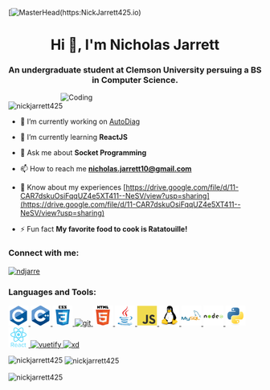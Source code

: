 [![MasterHead](https://user-images.githubusercontent.com/58959408/232639433-cb0aea21-66f0-4508-a771-85e2089c5a87.gif)(https:NickJarrett425.io)
<h1 align="center">Hi 👋, I'm Nicholas Jarrett</h1>
<h3 align="center">An undergraduate student at Clemson University persuing a BS in Computer Science.</h3>
<img align="right" alt="Coding" width="400" src="https://media.tenor.com/flflC6GFzO8AAAAd/sultan-alrefaei-programmer.gif">

<p align="left"> <img src="https://komarev.com/ghpvc/?username=nickjarrett425&label=Profile%20views&color=0e75b6&style=flat" alt="nickjarrett425" /> </p>

- 🔭 I’m currently working on [AutoDiag](https://github.com/NickChilders/AutoDiagApp)

- 🌱 I’m currently learning **ReactJS**

- 💬 Ask me about **Socket Programming**

- 📫 How to reach me **nicholas.jarrett10@gmail.com**

- 📄 Know about my experiences [https://drive.google.com/file/d/11-CAR7dskuOsiFqqUZ4e5XT411--NeSV/view?usp=sharing](https://drive.google.com/file/d/11-CAR7dskuOsiFqqUZ4e5XT411--NeSV/view?usp=sharing)

- ⚡ Fun fact **My favorite food to cook is Ratatouille!**

<h3 align="left">Connect with me:</h3>
<p align="left">
<a href="https://linkedin.com/in/ndjarre" target="blank"><img align="center" src="https://raw.githubusercontent.com/rahuldkjain/github-profile-readme-generator/master/src/images/icons/Social/linked-in-alt.svg" alt="ndjarre" height="30" width="40" /></a>
</p>

<h3 align="left">Languages and Tools:</h3>
<p align="left"> <a href="https://www.cprogramming.com/" target="_blank" rel="noreferrer"> <img src="https://raw.githubusercontent.com/devicons/devicon/master/icons/c/c-original.svg" alt="c" width="40" height="40"/> </a> <a href="https://www.w3schools.com/cpp/" target="_blank" rel="noreferrer"> <img src="https://raw.githubusercontent.com/devicons/devicon/master/icons/cplusplus/cplusplus-original.svg" alt="cplusplus" width="40" height="40"/> </a> <a href="https://www.w3schools.com/css/" target="_blank" rel="noreferrer"> <img src="https://raw.githubusercontent.com/devicons/devicon/master/icons/css3/css3-original-wordmark.svg" alt="css3" width="40" height="40"/> </a> <a href="https://git-scm.com/" target="_blank" rel="noreferrer"> <img src="https://www.vectorlogo.zone/logos/git-scm/git-scm-icon.svg" alt="git" width="40" height="40"/> </a> <a href="https://www.w3.org/html/" target="_blank" rel="noreferrer"> <img src="https://raw.githubusercontent.com/devicons/devicon/master/icons/html5/html5-original-wordmark.svg" alt="html5" width="40" height="40"/> </a> <a href="https://www.java.com" target="_blank" rel="noreferrer"> <img src="https://raw.githubusercontent.com/devicons/devicon/master/icons/java/java-original.svg" alt="java" width="40" height="40"/> </a> <a href="https://developer.mozilla.org/en-US/docs/Web/JavaScript" target="_blank" rel="noreferrer"> <img src="https://raw.githubusercontent.com/devicons/devicon/master/icons/javascript/javascript-original.svg" alt="javascript" width="40" height="40"/> </a> <a href="https://www.linux.org/" target="_blank" rel="noreferrer"> <img src="https://raw.githubusercontent.com/devicons/devicon/master/icons/linux/linux-original.svg" alt="linux" width="40" height="40"/> </a> <a href="https://www.mysql.com/" target="_blank" rel="noreferrer"> <img src="https://raw.githubusercontent.com/devicons/devicon/master/icons/mysql/mysql-original-wordmark.svg" alt="mysql" width="40" height="40"/> </a> <a href="https://nodejs.org" target="_blank" rel="noreferrer"> <img src="https://raw.githubusercontent.com/devicons/devicon/master/icons/nodejs/nodejs-original-wordmark.svg" alt="nodejs" width="40" height="40"/> </a> <a href="https://www.python.org" target="_blank" rel="noreferrer"> <img src="https://raw.githubusercontent.com/devicons/devicon/master/icons/python/python-original.svg" alt="python" width="40" height="40"/> </a> <a href="https://reactjs.org/" target="_blank" rel="noreferrer"> <img src="https://raw.githubusercontent.com/devicons/devicon/master/icons/react/react-original-wordmark.svg" alt="react" width="40" height="40"/> </a> <a href="https://vuetifyjs.com/en/" target="_blank" rel="noreferrer"> <img src="https://bestofjs.org/logos/vuetify.svg" alt="vuetify" width="40" height="40"/> </a> <a href="https://www.adobe.com/products/xd.html" target="_blank" rel="noreferrer"> <img src="https://cdn.worldvectorlogo.com/logos/adobe-xd.svg" alt="xd" width="40" height="40"/> </a> </p>

<p><img align="left" src="https://github-readme-stats.vercel.app/api/top-langs?username=nickjarrett425&show_icons=true&locale=en&layout=compact" alt="nickjarrett425" /></p>

<p>&nbsp;<img align="center" src="https://github-readme-stats.vercel.app/api?username=nickjarrett425&show_icons=true&locale=en" alt="nickjarrett425" /></p>

<p><img align="center" src="https://github-readme-streak-stats.herokuapp.com/?user=nickjarrett425&" alt="nickjarrett425" /></p>
